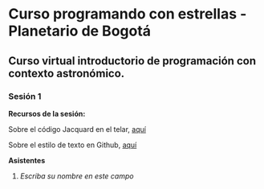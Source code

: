 # Curso programando con estrellas - Planetario de Bogotá
## Curso virtual introductorio de programación con contexto astronómico.

### Sesión 1

**Recursos de la sesión:**

Sobre el código Jacquard en el telar, [aquí](https://youtu.be/pzYucg3Tmho?t=78)

Sobre el estilo de texto en Github, [aquí](https://docs.github.com/es/get-started/writing-on-github/getting-started-with-writing-and-formatting-on-github/basic-writing-and-formatting-syntax)

**Asistentes**

1. *Escriba su nombre en este campo*

